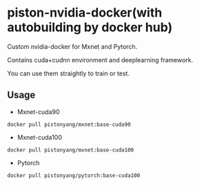 # piston-nvidia-docker(with autobuilding by docker hub)
Custom nvidia-docker for Mxnet and Pytorch.

Contains cuda+cudnn environment and deeplearning framework.

You can use them straightly to train or test.

## Usage
- Mxnet-cuda90
```shell
docker pull pistonyang/mxnet:base-cuda90
```
- Mxnet-cuda100
```shell
docker pull pistonyang/mxnet:base-cuda100
```
- Pytorch
```shell
docker pull pistonyang/pytorch:base-cuda100
```
